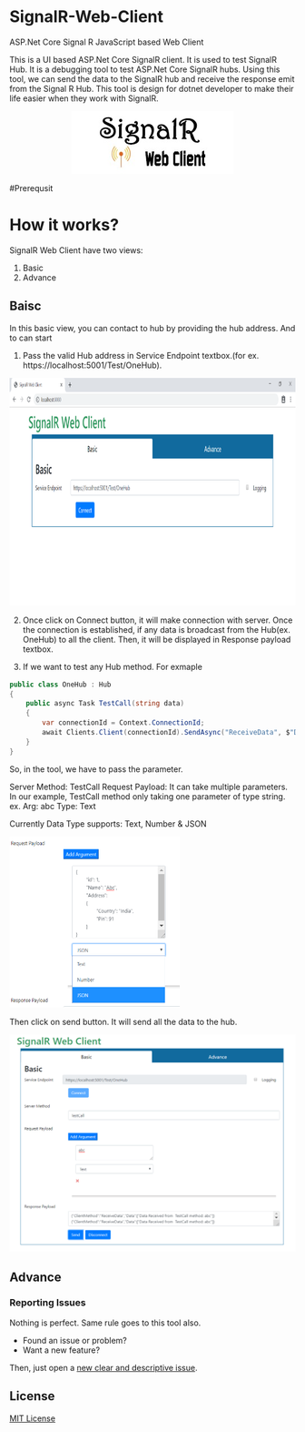 # SignalR-Web-Client
ASP.Net Core Signal R JavaScript based Web Client


This is a UI based ASP.Net Core SignalR client. It is used to test SignalR Hub. It is a debugging tool to test ASP.Net Core SignalR hubs. Using this tool, we can send the data to the SignalR hub and receive the response emit from the Signal R Hub. This tool is design for dotnet developer to make their life easier when they work with SignalR.


<p align="center">
  <img src="./src/images/SignalR-Web-Client.jpg" >
  <br>
</p>


#Prerequsit


# How it works?

SignalR Web Client have two views:
1. Basic
2. Advance

## Baisc

In this basic view, you can contact to hub by providing the hub address. And to can start 

1. Pass the valid Hub address in Service Endpoint textbox.(for ex. https://localhost:5001/Test/OneHub).
<img src="./src/images/1.PNG"  width="600px" height="400px" />

2. Once click on Connect button, it will make connection with server. Once the connection is established, if any data is broadcast from the Hub(ex. OneHub) to all the client. Then, it will be displayed in Response payload textbox.

3. If we want to test any Hub method. For exmaple
```csharp
public class OneHub : Hub
{
    public async Task TestCall(string data)
    {
        var connectionId = Context.ConnectionId;
        await Clients.Client(connectionId).SendAsync("ReceiveData", $"Data Received from  TestCall method: {data}");
    }
}
```
So, in the tool, we have to pass the parameter.

Server Method: TestCall
Request Payload: It can take multiple parameters. In our example, TestCall method only taking one parameter of type string. 
ex. Arg: abc
    Type: Text

Currently Data Type supports: Text, Number & JSON

<img src="./src/images/5.PNG" width="300px" height="300px" />

Then click on send button. It will send all the data to the hub. 

<img src="./src/images/3.PNG"   />

## Advance

### Reporting Issues

Nothing is perfect. Same rule goes to this tool also.
- Found an issue or problem?
- Want a new feature?

Then, just open a [new clear and descriptive issue](../../issues/new).


## License

[MIT License](https://opensource.org/licenses/MIT)